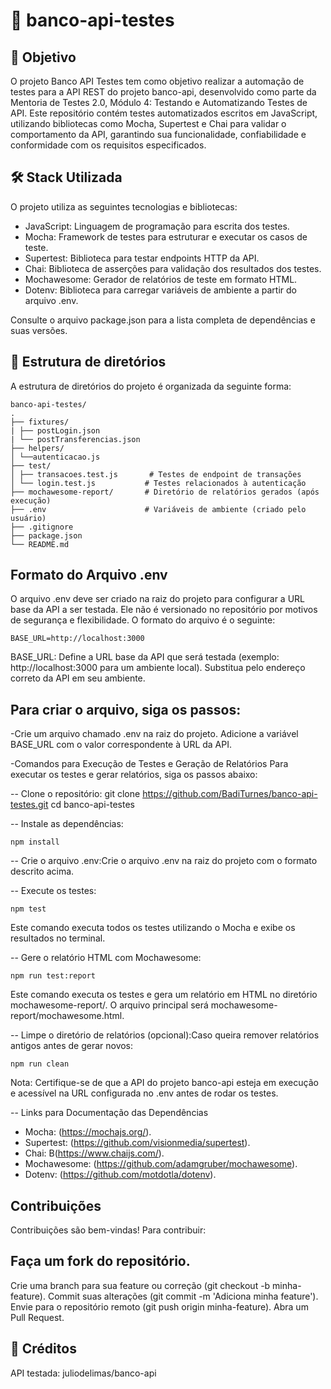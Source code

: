 # 🧪 banco-api-testes
## 🎯 Objetivo
O projeto Banco API Testes tem como objetivo realizar a automação de testes para a API REST do projeto banco-api, desenvolvido como parte da Mentoria de Testes 2.0, Módulo 4: Testando e Automatizando Testes de API. Este repositório contém testes automatizados escritos em JavaScript, utilizando bibliotecas como Mocha, Supertest e Chai para validar o comportamento da API, garantindo sua funcionalidade, confiabilidade e conformidade com os requisitos especificados.

## 🛠️ Stack Utilizada
O projeto utiliza as seguintes tecnologias e bibliotecas:
- JavaScript: Linguagem de programação para escrita dos testes.
- Mocha: Framework de testes para estruturar e executar os casos de teste.
- Supertest: Biblioteca para testar endpoints HTTP da API.
- Chai: Biblioteca de asserções para validação dos resultados dos testes.
- Mochawesome: Gerador de relatórios de teste em formato HTML.
- Dotenv: Biblioteca para carregar variáveis de ambiente a partir do arquivo .env.

Consulte o arquivo package.json para a lista completa de dependências e suas versões.

## 📁 Estrutura de diretórios
A estrutura de diretórios do projeto é organizada da seguinte forma:
```
banco-api-testes/
.
├── fixtures/
| ├── postLogin.json
| └── postTransferencias.json
├── helpers/
│ └──autenticacao.js
├── test/
│ ├── transacoes.test.js       # Testes de endpoint de transações
│ └── login.test.js           # Testes relacionados à autenticação
├── mochawesome-report/       # Diretório de relatórios gerados (após execução)
├── .env                      # Variáveis de ambiente (criado pelo usuário)
├── .gitignore
├── package.json
└── README.md
```
## Formato do Arquivo .env
O arquivo .env deve ser criado na raiz do projeto para configurar a URL base da API a ser testada.
Ele não é versionado no repositório por motivos de segurança e flexibilidade.
O formato do arquivo é o seguinte:
```
BASE_URL=http://localhost:3000
```
BASE_URL: Define a URL base da API que será testada (exemplo: http://localhost:3000 para um ambiente local).
Substitua pelo endereço correto da API em seu ambiente.

## Para criar o arquivo, siga os passos:

-Crie um arquivo chamado .env na raiz do projeto.
Adicione a variável BASE_URL com o valor correspondente à URL da API.

-Comandos para Execução de Testes e Geração de Relatórios
Para executar os testes e gerar relatórios, siga os passos abaixo:

-- Clone o repositório:
git clone https://github.com/BadiTurnes/banco-api-testes.git
cd banco-api-testes


-- Instale as dependências:
```
npm install
```
-- Crie o arquivo .env:Crie o arquivo .env na raiz do projeto com o formato descrito acima.

-- Execute os testes:
```
npm test
```
Este comando executa todos os testes utilizando o Mocha e exibe os resultados no terminal.

-- Gere o relatório HTML com Mochawesome:
```
npm run test:report
```
Este comando executa os testes e gera um relatório em HTML no diretório mochawesome-report/. O arquivo principal será mochawesome-report/mochawesome.html.

-- Limpe o diretório de relatórios (opcional):Caso queira remover relatórios antigos antes de gerar novos:
```
npm run clean
```
Nota: Certifique-se de que a API do projeto banco-api esteja em execução e acessível na URL configurada no .env antes de rodar os testes.

-- Links para Documentação das Dependências
- Mocha: (https://mochajs.org/).
- Supertest: (https://github.com/visionmedia/supertest).
- Chai: B(https://www.chaijs.com/).
- Mochawesome: (https://github.com/adamgruber/mochawesome).
- Dotenv: (https://github.com/motdotla/dotenv).

## Contribuições
Contribuições são bem-vindas! Para contribuir:

## Faça um fork do repositório.
Crie uma branch para sua feature ou correção (git checkout -b minha-feature).
Commit suas alterações (git commit -m 'Adiciona minha feature').
Envie para o repositório remoto (git push origin minha-feature).
Abra um Pull Request.

## 🤝 Créditos
API testada: juliodelimas/banco-api
